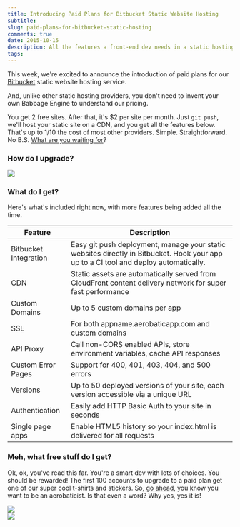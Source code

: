 ```yaml
---
title: Introducing Paid Plans for Bitbucket Static Website Hosting
subtitle:
slug: paid-plans-for-bitbucket-static-hosting
comments: true
date: 2015-10-15
description: All the features a front-end dev needs in a static hosting provider, with simple pricing that a human can understand.
tags:
---
```


This week, we're excited to announce the introduction of paid plans for our [Bitbucket](https://bitbucket.org) static website hosting service.

And, unlike other static hosting providers, you don't need to invent your own Babbage Engine to understand our pricing.

You get 2 free sites. After that, it's $2 per site per month. Just `git push`, we'll host your static site on a CDN, and you get all the features below. That's up to 1/10 the cost of most other providers. Simple. Straightforward. No B.S. [What are you waiting for](https://bitbucket.org/account/addon-directory/)?

### How do I upgrade?
<a href="https://aerobatic.atlassian.net/wiki/pages/viewpage.action?pageId=7471108"><img class="img-responsive marketing-feature-showcase--screenshot" src="//www.aerobatic.com/media/blog/plans/plans.png"></a>


### What do I get?
Here's what's included right now, with more features being added all the time.

<div class="bs-example">
    <table class="table table-striped">
      <thead>
        <tr>
          <th>Feature</th>
          <th>Description</th>
        </tr>
      </thead>
      <tbody>
        <tr>
          <td>Bitbucket Integration</td>
          <td>Easy git push deployment, manage your static websites directly in Bitbucket. Hook your app up to a CI tool and deploy automatically.</td>
        </tr>
        <tr>
          <td>CDN</td>
          <td>Static assets are automatically served from CloudFront content delivery network for super fast performance</td>
        </tr>
        <tr>
          <td>Custom Domains</td>
          <td>Up to 5 custom domains per app</td>
        </tr>
        <tr>
          <td>SSL</td>
          <td>For both appname.aerobaticapp.com and custom domains</td>
        </tr>
        <tr>
          <td>API Proxy</td>
          <td>Call non-CORS enabled APIs, store environment variables, cache API responses</td>
        </tr>
        <tr>
          <td>Custom Error Pages</td>
          <td>Support for 400, 401, 403, 404, and 500 errors</td>
        </tr>
        <tr>
          <td>Versions</td>
          <td>Up to 50 deployed versions of your site, each version accessible via a unique URL</td>
        </tr>
        <tr>
          <td>Authentication</td>
          <td>Easily add HTTP Basic Auth to your site in seconds</td>
        </tr>
        <tr>
          <td>Single page apps</td>
          <td>Enable HTML5 history so your index.html is delivered for all requests</td>
        </tr>
      </tbody>
    </table>
</div>

### Meh, what free stuff do I get?
Ok, ok, you've read this far. You're a smart dev with lots of choices. You should be rewarded! The first 100 accounts to upgrade to a paid plan get one of our super cool t-shirts and stickers. So, [go ahead](https://bitbucket.org/account/addon-directory/), you know you want to be an aerobaticist. Is that even a word? Why yes, yes it is!

<div class="row">
  <div class="col-md-2">
    <img class="img-responsive" src="/img/plans/tshirt.png">
  </div>
  <div class="col-md-2">
    <img class="img-responsive" src="/img/plans/stickers.png">
  </div>
</div>
